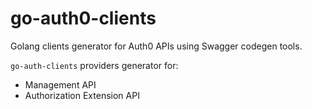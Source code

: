 # go-auth0-clients

Golang clients generator for Auth0 APIs using Swagger codegen tools.

`go-auth-clients` providers generator for:

- Management API
- Authorization Extension API

